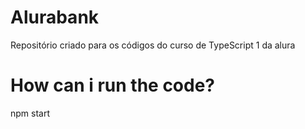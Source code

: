 # Alurabank

Repositório criado para os códigos do curso de TypeScript 1 da alura

# How can i run the code?

npm start
